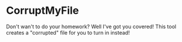 # CorruptMyFile
Don't wan't to do your homework? Well I've got you covered! This tool creates a "corrupted" file for you to turn in instead!
